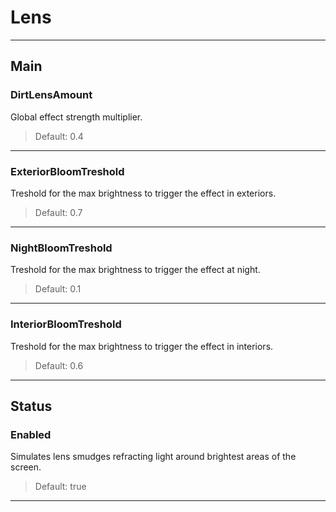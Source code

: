 # Lens

---

## Main

### DirtLensAmount

Global effect strength multiplier.

>Default: 0.4

---

### ExteriorBloomTreshold

Treshold for the max brightness to trigger the effect in exteriors.

>Default: 0.7

---

### NightBloomTreshold

Treshold for the max brightness to trigger the effect at night.

>Default: 0.1

---

### InteriorBloomTreshold

Treshold for the max brightness to trigger the effect in interiors.

>Default: 0.6

---

## Status

### Enabled

Simulates lens smudges refracting light around brightest areas of the screen.

>Default: true

---
